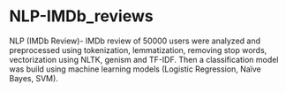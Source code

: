 # NLP-IMDb_reviews
NLP (IMDb Review)- IMDb review of 50000 users were analyzed and preprocessed using tokenization, lemmatization, removing stop words, vectorization using NLTK, genism and TF-IDF. Then a classification model was build using machine learning models (Logistic Regression, Naïve Bayes, SVM). 
